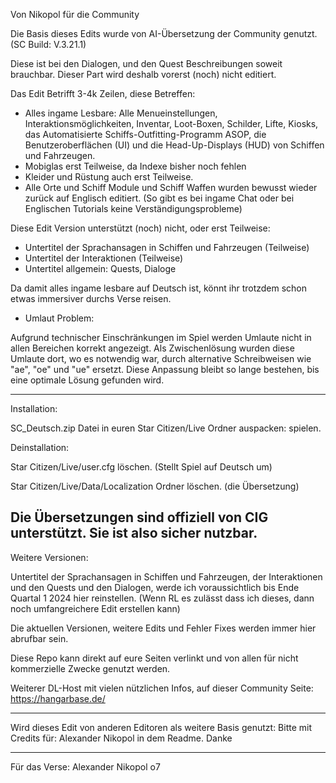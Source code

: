 Von Nikopol für die Community


Die Basis dieses Edits wurde von AI-Übersetzung der Community genutzt. (SC Build: V.3.21.1)

Diese ist bei den Dialogen, und den Quest Beschreibungen soweit brauchbar.
Dieser Part wird deshalb vorerst (noch) nicht editiert.

Das Edit Betrifft 3-4k Zeilen, diese Betreffen:

- Alles ingame Lesbare: 
Alle Menueinstellungen, Interaktionsmöglichkeiten, Inventar, Loot-Boxen, Schilder, Lifte, Kiosks, das Automatisierte Schiffs-Outfitting-Programm ASOP, 
die Benutzeroberflächen (UI) und die Head-Up-Displays (HUD) von Schiffen und Fahrzeugen.
- Mobiglas erst Teilweise, da Indexe bisher noch fehlen 
- Kleider und Rüstung auch erst Teilweise.
- Alle Orte und Schiff Module und Schiff Waffen wurden bewusst wieder zurück auf Englisch editiert.
(So gibt es bei ingame Chat oder bei Englischen Tutorials keine Verständigungsprobleme)


Diese Edit Version unterstützt (noch) nicht, oder erst Teilweise:

- Untertitel der Sprachansagen in Schiffen und Fahrzeugen (Teilweise)
- Untertitel der Interaktionen (Teilweise)
- Untertitel allgemein: Quests, Dialoge


Da damit alles ingame lesbare auf Deutsch ist, könnt ihr trotzdem schon etwas immersiver durchs Verse reisen.


- Umlaut Problem:

Aufgrund technischer Einschränkungen im Spiel werden Umlaute nicht in allen Bereichen korrekt angezeigt. 
Als Zwischenlösung wurden diese Umlaute dort, wo es notwendig war, durch alternative Schreibweisen wie "ae", "oe" und "ue" ersetzt. 
Diese Anpassung bleibt so lange bestehen, bis eine optimale Lösung gefunden wird.

---------------
Installation: 

SC_Deutsch.zip Datei in euren Star Citizen/Live Ordner auspacken: spielen.


Deinstallation: 

Star Citizen/Live/user.cfg löschen. (Stellt Spiel auf Deutsch um)

Star Citizen/Live/Data/Localization Ordner löschen. (die Übersetzung)

Die Übersetzungen sind offiziell von CIG unterstützt. 
Sie ist also sicher nutzbar.
-------------


Weitere Versionen:

Untertitel der Sprachansagen in Schiffen und Fahrzeugen, der Interaktionen und den Quests und den Dialogen, 
werde ich voraussichtlich bis Ende Quartal 1 2024 hier reinstellen. 
(Wenn RL es zulässt dass ich dieses, dann noch umfangreichere Edit erstellen kann)



Die aktuellen Versionen, weitere Edits und Fehler Fixes  werden immer hier abrufbar sein.

Diese Repo kann direkt auf eure Seiten verlinkt und von allen für nicht kommerzielle Zwecke genutzt werden.


Weiterer DL-Host mit vielen nützlichen Infos, auf dieser Community Seite:
https://hangarbase.de/


---------

Wird dieses Edit von anderen Editoren als weitere Basis genutzt: Bitte mit Credits für: Alexander Nikopol in dem Readme. Danke

---------


Für das Verse: Alexander Nikopol o7
